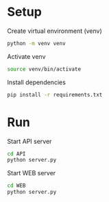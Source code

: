 
# Setup

Create virtual environment (venv)

```bash
python -m venv venv
```

Activate venv

```bash
source venv/bin/activate
```

Install dependencies

```bash
pip install -r requirements.txt
```

# Run

Start API server

```bash
cd API
python server.py
```

Start WEB server

```bash
cd WEB
python server.py
```